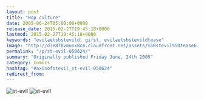 ```yaml
---
layout: post
title: "Hop culture"
date: 2005-06-24T05:00:00+0000
release_date: 2015-02-27T19:45:18+0000
lastmod: 2015-02-27T19:45:18+0000
keywords: "evilaetsbstevild, gifst, evilaetsbstevildtease"
image: "http://d3e878vmunx8cm.cloudfront.net/assets/%5Bstevil%5Dtease6-24-05.gif"
permalink: "/p/st-evil-050624/"
summary: "Originally published Friday June, 24th 2005"
category: comics
hashtag: "#axisofstevil_st-evil-050624"
redirect_from:
---
```


![st-evil](http://d3e878vmunx8cm.cloudfront.net/assets/%5Bstevil%5Dtease6-24-05.gif)
![st-evil](http://d3e878vmunx8cm.cloudfront.net/assets/%5Bstevil%5D6-24-05_1.gif)
